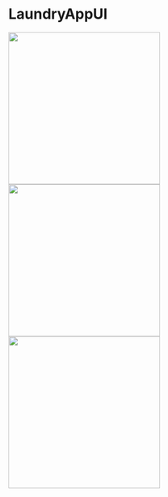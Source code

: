 # LaundryAppUI

<img align="left" src="https://user-images.githubusercontent.com/49603163/58759800-7c8b7100-854d-11e9-9982-c7a63a13b7a1.png" width=300>
<img align="left" src="https://user-images.githubusercontent.com/49603163/58759801-7d240780-854d-11e9-8220-d350392dcffa.png" width=300>
<img align="left" src="https://user-images.githubusercontent.com/49603163/58759802-7d240780-854d-11e9-905a-0bb624224ffe.png" width=300>
